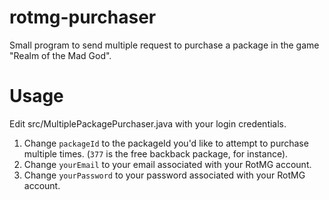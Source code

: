rotmg-purchaser
===============

Small program to send multiple request to purchase a package in the game "Realm of the Mad God".


Usage
===============

Edit src/MultiplePackagePurchaser.java with your login credentials.

1. Change `packageId` to the packageId you'd like to attempt to purchase multiple times. (`377` is the free backback package, for instance).
2. Change `yourEmail` to your email associated with your RotMG account.
3. Change `yourPassword` to your password associated with your RotMG account.
